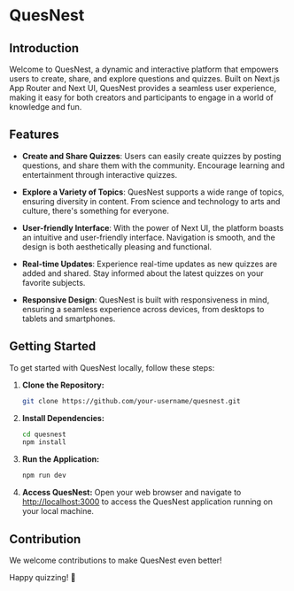 # QuesNest

## Introduction

Welcome to QuesNest, a dynamic and interactive platform that empowers users to create, share, and explore questions and quizzes. Built on Next.js App Router and Next UI, QuesNest provides a seamless user experience, making it easy for both creators and participants to engage in a world of knowledge and fun.

## Features

- **Create and Share Quizzes**: Users can easily create quizzes by posting questions, and share them with the community. Encourage learning and entertainment through interactive quizzes.

- **Explore a Variety of Topics**: QuesNest supports a wide range of topics, ensuring diversity in content. From science and technology to arts and culture, there's something for everyone.

- **User-friendly Interface**: With the power of Next UI, the platform boasts an intuitive and user-friendly interface. Navigation is smooth, and the design is both aesthetically pleasing and functional.

- **Real-time Updates**: Experience real-time updates as new quizzes are added and shared. Stay informed about the latest quizzes on your favorite subjects.

- **Responsive Design**: QuesNest is built with responsiveness in mind, ensuring a seamless experience across devices, from desktops to tablets and smartphones.

## Getting Started

To get started with QuesNest locally, follow these steps:

1. **Clone the Repository:**
   ```bash
   git clone https://github.com/your-username/quesnest.git
    ```
2. **Install Dependencies:**
   ```bash
   cd quesnest
   npm install
    ```
3. **Run the Application:**
   ```bash
   npm run dev
    ```
4. **Access QuesNest:**
   Open your web browser and navigate to [http://localhost:3000](http://localhost:3000) to access the QuesNest application running on your local machine.

## Contribution

We welcome contributions to make QuesNest even better! 

Happy quizzing! 🚀